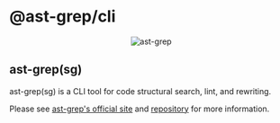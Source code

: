 # @ast-grep/cli

<p align=center>
  <img src="https://ast-grep.github.io/logo.svg" alt="ast-grep"/>
</p>

## ast-grep(sg)

ast-grep(sg) is a CLI tool for code structural search, lint, and rewriting.

Please see [ast-grep's official site](https://ast-grep.github.io/) and [repository](https://github.com/ast-grep/ast-grep)
for more information.